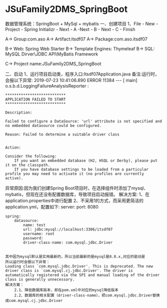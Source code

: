 # JSuFamily2DMS_SpringBoot
数据管理系统：SpringBoot + MySql + mybatis
一、创建项目
1、File - New - Project - Spring Initializr - Next - A -Next - B - Next - C - Finish

A->     Group:com.aso
A->     Artifact:itsdf07
A->     Package:com.aso.itsdf07
   
B->     Web:                Spring Web Starter
B->     Template Engines:   Thymeleaf
B->     SQL:                MySQL Dirver\JDBC API\MyBatis Framework 

C->     Project name:JSuFamily2DMS_SpringBoot

二、启动
1、运行项目启动类，程序入口:Itsdf07Application.java
备注:运行时，会报以下异常:
    2019-07-23 10:41:06.890 ERROR 11384 --- [           main] o.s.b.d.LoggingFailureAnalysisReporter   : 
    
    ***************************
    APPLICATION FAILED TO START
    ***************************
    
    Description:
    
    Failed to configure a DataSource: 'url' attribute is not specified and no embedded datasource could be configured.
    
    Reason: Failed to determine a suitable driver class
    
    
    Action:
    
    Consider the following:
        If you want an embedded database (H2, HSQL or Derby), please put it on the classpath.
        If you have database settings to be loaded from a particular profile you may need to activate it (no profiles are currently active).

异常原因:因为我们创建Spring Boot项目时，在选择组件时添加了mysql、mybatis，但现在还没有配置数据库，导致项目启动报错。
解决方案:
    1、在application.properties中进行配置
    2、不采用1的方式，而采用更简洁的application.yml，配置如下:
    server:
      port: 8080
     
    spring:
        datasource:
            name: test
            url: jdbc:mysql://localhost:3306/itsdf07
            username: root
            password: 
            driver-class-name: com.mysql.jdbc.Driver


    其中因为mysql默认是实用最新的，所以当前最新的是mysql是8.0.x,对应的驱动是
    所以运行时会报以下异常：
    Loading class `com.mysql.jdbc.Driver'. This is deprecated. The new driver class is `com.mysql.cj.jdbc.Driver'. The driver is automatically registered via the SPI and manual loading of the driver class is generally unnecessary.
    解决方案：
        2.1、降低数据库版本，即在pom.xml中对应的mysql降低版本
        2.2、数据库的相关配置（driver-class-name），把com.mysql.jdbc.Driver替换成com.mysql.cj.jdbc.Driver
    
    
    
    
    